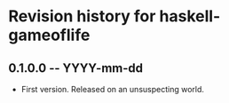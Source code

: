 # Revision history for haskell-gameoflife

## 0.1.0.0  -- YYYY-mm-dd

* First version. Released on an unsuspecting world.
